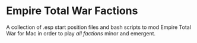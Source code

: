 # Empire Total War Factions

A collection of .esp start position files and bash scripts to mod Empire Total War for Mac in order to play *all factions*
minor and emergent.


